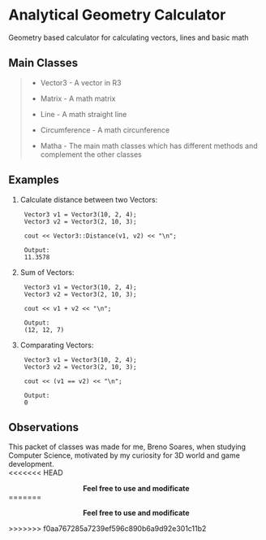 # Analytical Geometry Calculator

Geometry based calculator for calculating vectors, lines and basic math

## Main Classes

> - Vector3 - A vector in R3  
>
> - Matrix - A math matrix
>
> - Line - A math straight line
>
> - Circumference - A math circunference
>
> - Matha - The main math classes which has different methods and complement the other classes

## Examples

1. Calculate distance between two Vectors:

        Vector3 v1 = Vector3(10, 2, 4);
        Vector3 v2 = Vector3(2, 10, 3);
        
        cout << Vector3::Distance(v1, v2) << "\n";
        
        Output:
        11.3578

2. Sum of Vectors:

        Vector3 v1 = Vector3(10, 2, 4);
        Vector3 v2 = Vector3(2, 10, 3);

        cout << v1 + v2 << "\n";

        Output:
        (12, 12, 7)

3. Comparating Vectors:

        Vector3 v1 = Vector3(10, 2, 4);
        Vector3 v2 = Vector3(2, 10, 3);

        cout << (v1 == v2) << "\n";

        Output:
        0

## Observations
This packet of classes was made for me, Breno Soares, when studying Computer Science, motivated by my curiosity for 3D world and game development.  
<<<<<<< HEAD
<center><strong>Feel free to use and modificate</strong></center> 
=======
<p align="center"><strong>Feel free to use and modificate</strong></p>
>>>>>>> f0aa767285a7239ef596c890b6a9d92e301c11b2
